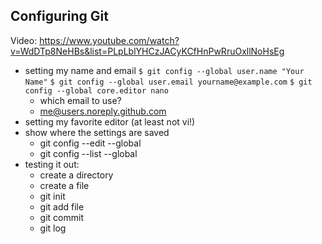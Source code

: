 

## Configuring Git

Video: https://www.youtube.com/watch?v=WdDTp8NeHBs&list=PLpLblYHCzJACyKCfHnPwRruOxllNoHsEg

- setting my name and email
  `$ git config --global user.name "Your Name"`
  `$ git config --global user.email yourname@example.com`
  `$ git config --global core.editor nano`
    - which email to use?
    - me@users.noreply.github.com
- setting my favorite editor (at least not vi!)
- show where the settings are saved
  - git config --edit --global
  - git config --list --global
- testing it out:
  - create a directory
  - create a file
  - git init
  - git add file
  - git commit
  - git log
